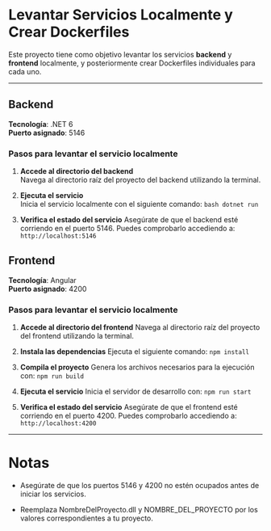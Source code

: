 # Levantar Servicios Localmente y Crear Dockerfiles

Este proyecto tiene como objetivo levantar los servicios **backend** y **frontend** localmente, y posteriormente crear Dockerfiles individuales para cada uno.

---

## Backend

**Tecnología**: .NET 6  
**Puerto asignado**: 5146  

### Pasos para levantar el servicio localmente

1. **Accede al directorio del backend**  
   Navega al directorio raíz del proyecto del backend utilizando la terminal.

2. **Ejecuta el servicio**  
   Inicia el servicio localmente con el siguiente comando:
   `bash dotnet run`

3. **Verifica el estado del servicio**
    Asegúrate de que el backend esté corriendo en el puerto 5146. Puedes comprobarlo accediendo a:
    `http://localhost:5146`

## Frontend

**Tecnología**: Angular  
**Puerto asignado**: 4200

### Pasos para levantar el servicio localmente

1. **Accede al directorio del frontend**
    Navega al directorio raíz del proyecto del frontend utilizando la terminal.

2. **Instala las dependencias**
    Ejecuta el siguiente comando:
    `npm install`

3. **Compila el proyecto**
    Genera los archivos necesarios para la ejecución con:
    `npm run build`

4. **Ejecuta el servicio**
    Inicia el servidor de desarrollo con:
    `npm run start`

5. **Verifica el estado del servicio**
    Asegúrate de que el frontend esté corriendo en el puerto 4200. Puedes comprobarlo accediendo a:
    `http://localhost:4200`

---

# Notas

* Asegúrate de que los puertos 5146 y 4200 no estén ocupados antes de iniciar los servicios.

* Reemplaza NombreDelProyecto.dll y NOMBRE_DEL_PROYECTO por los valores correspondientes a tu proyecto.